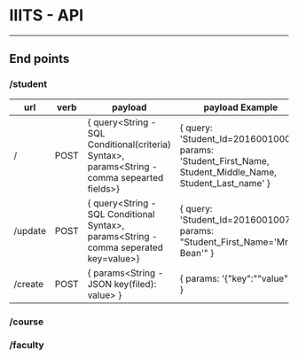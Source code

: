 # IIITS - API
---------------

## End points

### /student

url | verb | payload | payload Example
----|------|---------|----------------
/   | POST | { query<String - SQL Conditional(criteria) Syntax>,  params<String - comma sepearted fields>} | { query: 'Student_Id=20160010007', params: 'Student_First_Name, Student_Middle_Name, Student_Last_name' }
  /update | POST | { query<String - SQL Conditional Syntax>,  params<String - comma seperated key=value>} | { query: 'Student_Id=20160010070', params: "Student_First_Name='Mr. Bean'" }
  /create | POST | { params<String - JSON key(filed): value> } | { params: '{"key":"\"value\""}' }

### /course

### /faculty
